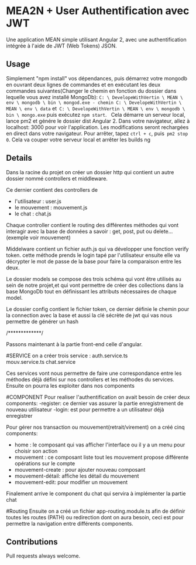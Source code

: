 # MEA2N + User Authentification avec JWT

Une application MEAN simple utilisant Angular 2, avec une authentification intégrée à l'aide de JWT (Web Tokens) JSON.

## Usage

 Simplement "npm install" vos dépendances, puis démarrez votre mongodb en ouvrant deux lignes de commandes et en exécutant les deux commandes suivantes(Changer le chemin en fonction du dossier dans lequelle vous avez installé MongoDb):
`C: \ DevelopeWithVertin \ MEAN \ env \ mongodb \ bin \ mongod.exe - chemin C: \ DevelopeWithVertin \ MEAN \ env \ data` et` C: \ DevelopeWithVertin \ MEAN \ env \ mongodb \ bin \ mongo.exe` puis exécutez `npm start`.
  Cela démarre un serveur local, lance pm2 et génére le dossier dist Angular 2. Dans votre navigateur, allez à localhost: 3000 pour voir l'application. Les modifications seront rechargées en direct dans votre navigateur. Pour arrêter, tapez `ctrl + c`, puis` pm2 stop 0`. Cela va couper votre serveur local et arrêter les builds ng

## Details

Dans la racine du projet on créer un dossier http qui contient un autre dossier nommé controllers et middleware.

Ce dernier contient des controllers de 
 + l'utilisateur : user.js 
 + le mouvement  : mouvement.js
 + le chat       : chat.js

Chaque controller contient le routing des différentes méthodes qui vont interagir avec la base de données a savoir : get, post, put ou delete...(exemple voir mouvement)

Middelware contient un fichier auth.js qui va développer une fonction verify token. cette méthode prends le login tapé par l'utilisateur ensuite elle va décrypter le mot de passe de la base pour faire la comparaison entre les deux. 


Le dossier models se compose des trois schéma qui vont être utilisés au sein de notre projet,et qui vont permettre de créer des collections dans la base MongoDb tout en définissant les attributs nécessaires de chaque model. 

Le dossier config contient le fichier token, ce dernier définie le chemin pour la connection avec la base et aussi la clé sécrète de jwt qui vas nous permettre de générer un hash


/*************/


Passons maintenant à la partie front-end celle d'angular.


#SERVICE
on a créer trois service : 
auth.service.ts  
mouv.service.ts
chat.service

Ces services vont nous permettre de faire une correspondance entre les méthodes déjà défini sur nos controllers  et les méthodes du services. Ensuite on pourra les exploiter dans nos components 


#COMPONENT
Pour realiser l'authentification on avait besoin de créer deux components:
-register: ce dernier vas assurer la partie enregistrement de nouveau utilisateur
-login: est pour permettre a un utilisateur déjà enregistrer

Pour gérer nos transaction ou mouvement(retrait/virement) on a créé cinq components:
- home : le composant qui vas afficher l'interface ou il y a un menu pour choisir son action
- mouvement : ce composant liste tout les mouvement propose différente opérations sur le compte
- mouvement-create : pour ajouter nouveau composant
- mouvement-détail: affiche les détail du mouvement
- mouvement-edit: pour modifier un mouvement 

Finalement arrive le component du chat qui servira à implémenter la partie chat

#Routing
Ensuite on a créé un fichier app-routing.module.ts afin de définir toutes les routes (PATH) ou redirection dont on aura besoin, ceci est pour permettre la navigation entre différents components. 


## Contributions

Pull requests always welcome.
